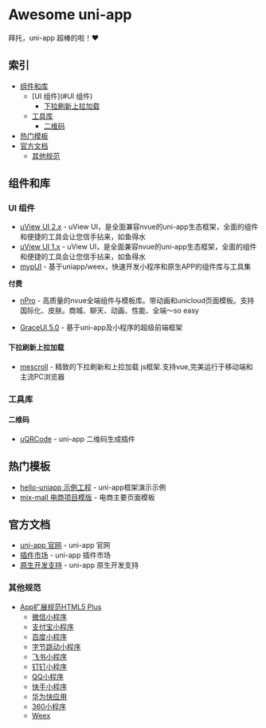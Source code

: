 # Awesome uni-app

拜托，uni-app 超棒的啦！❤️

## 索引

- [组件和库](#组件和库)
  - [UI 组件](#UI 组件)
    - [下拉刷新上拉加载](#下拉刷新上拉加载)
  - [工具库](#工具库)
    - [二维码](#二维码)
- [热门模板](#热门模板)
- [官方文档](#官方文档)
  - [其他规范](#其他规范)

## 组件和库

### UI 组件

- [uView UI 2.x](https://www.uviewui.com/) - uView UI，是全面兼容nvue的uni-app生态框架，全面的组件和便捷的工具会让您信手拈来，如鱼得水
- [uView UI 1.x](https://v1.uviewui.com/) - uView UI，是全面兼容nvue的uni-app生态框架，全面的组件和便捷的工具会让您信手拈来，如鱼得水
- [mypUI](https://github.com/wakaryry/mypUI) - 基于uniapp/weex，快速开发小程序和原生APP的组件库与工具集

**付费**

- [nPro](https://ext.dcloud.net.cn/plugin?id=5169) - 高质量的nvue全端组件与模板库。带动画和unicloud页面模板。支持国际化、皮肤。商城、聊天、动画、性能、全端～so easy

- [GraceUI 5.0](https://www.graceui.com/) - 基于uni-app及小程序的超级前端框架

#### 下拉刷新上拉加载

- [mescroll](https://github.com/mescroll/mescroll) - 精致的下拉刷新和上拉加载 js框架.支持vue,完美运行于移动端和主流PC浏览器

### 工具库

#### 二维码

- [uQRCode](https://github.com/Sansnn/uQRCode) - uni-app 二维码生成插件

## 热门模板

- [hello-uniapp 示例工程](https://github.com/dcloudio/hello-uniapp) - uni-app框架演示示例
- [mix-mall 电商项目模版](https://ext.dcloud.net.cn/plugin?id=200) - 电商主要页面模板

## 官方文档

- [uni-app 官网](https://uniapp.dcloud.io/) - uni-app 官网
- [插件市场](https://ext.dcloud.net.cn/) - uni-app 插件市场
- [原生开发支持](https://nativesupport.dcloud.net.cn/) - uni-app 原生开发支持

### 其他规范

- [App扩展规范HTML5 Plus](http://www.html5plus.org/doc/h5p.html)
  - [微信小程序](https://developers.weixin.qq.com/miniprogram/dev/framework/)
  - [支付宝小程序](https://docs.alipay.com/mini/developer/getting-started)
  - [百度小程序](https://smartprogram.baidu.com/docs/develop/tutorial/codedir/)
  - [字节跳动小程序](https://developer.toutiao.com/dev/cn/mini-app/develop/component/introduction/basic-component)
  - [飞书小程序](https://open.feishu.cn/document/uYjL24iN/uUDNzUjL1QzM14SN0MTN)
  - [钉钉小程序](https://developers.dingtalk.com/document/app/introduction-to-dingtalk-mini-programs)
  - [QQ小程序](https://q.qq.com/wiki/develop/miniprogram/frame/)
  - [快手小程序](https://mp.kuaishou.com/docs/develop/frame/config/conf_appjson.html)
  - [华为快应用](https://developer.huawei.com/consumer/cn/doc/development/quickApp-References/webview-component-view)
  - [360小程序](https://mp.360.cn/doc/miniprogram/dev/#/view)
  - [Weex](http://doc.weex.io/zh/guide/introduction.html)
